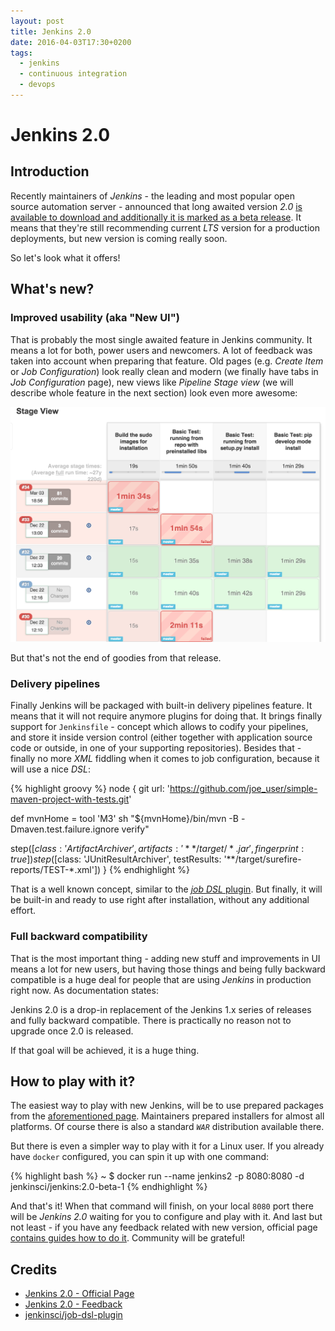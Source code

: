 ```yaml
---
layout: post
title: Jenkins 2.0
date: 2016-04-03T17:30+0200
tags:
  - jenkins
  - continuous integration
  - devops
---
```


# Jenkins 2.0

## Introduction

Recently maintainers of *Jenkins* - the leading and most popular open source automation server - announced that long awaited version *2.0* [is available to download and additionally it is marked as a beta release](https://jenkins.io/2.0/). It means that they're still recommending current *LTS* version for a production deployments, but new version is coming really soon.

So let's look what it offers!

## What's new?

### Improved usability (aka "New UI")

That is probably the most single awaited feature in Jenkins community. It means a lot for both, power users and newcomers. A lot of feedback was taken into account when preparing that feature. Old pages (e.g. *Create Item* or *Job Configuration*) look really clean and modern (we finally have tabs in *Job Configuration* page), new views like *Pipeline Stage view* (we will describe whole feature in the next section) look even more awesome:

![Jenkins 2.0 - Pipeline Stage view](/assets/Jenkins2PipelineStageView.png)

But that's not the end of goodies from that release.

### Delivery pipelines

Finally Jenkins will be packaged with built-in delivery pipelines feature. It means that it will not require anymore plugins for doing that. It brings finally support for `Jenkinsfile` - concept which allows to codify your pipelines, and store it inside version control (either together with application source code or outside, in one of your supporting repositories). Besides that - finally no more *XML* fiddling when it comes to job configuration, because it will use a nice *DSL*:

{% highlight groovy %}
node {
  git url: 'https://github.com/joe_user/simple-maven-project-with-tests.git'

  def mvnHome = tool 'M3'
  sh "${mvnHome}/bin/mvn -B -Dmaven.test.failure.ignore verify"

  step([$class: 'ArtifactArchiver', artifacts: '**/target/*.jar', fingerprint: true])
  step([$class: 'JUnitResultArchiver', testResults: '**/target/surefire-reports/TEST-*.xml'])
}
{% endhighlight %}

That is a well known concept, similar to the [*job DSL* plugin](https://github.com/jenkinsci/job-dsl-plugin). But finally, it will be built-in and ready to use right after installation, without any additional effort.

### Full backward compatibility

That is the most important thing - adding new stuff and improvements in UI means a lot for new users, but having those things and being fully backward compatible is a huge deal for people that are using *Jenkins* in production right now. As documentation states:

<quote class="citation">Jenkins 2.0 is a drop-in replacement of the Jenkins 1.x series of releases and fully backward compatible. There is practically no reason not to upgrade once 2.0 is released.</quote>

If that goal will be achieved, it is a huge thing.

## How to play with it?

The easiest way to play with new Jenkins, will be to use prepared packages from the [aforementioned page](https://jenkins.io/2.0/). Maintainers prepared installers for almost all platforms. Of course there is also a standard *`WAR`* distribution available there.

But there is even a simpler way to play with it for a Linux user. If you already have `docker` configured, you can spin it up with one command:

{% highlight bash %}
~ $ docker run --name jenkins2 -p 8080:8080 -d jenkinsci/jenkins:2.0-beta-1
{% endhighlight %}

And that's it! When that command will finish, on your local `8080` port there will be *Jenkins 2.0* waiting for you to configure and play with it.
And last but not least - if you have any feedback related with new version, official page [contains guides how to do it](https://jenkins.io/2.0/#feedback). Community will be grateful!

## Credits

- [Jenkins 2.0 - Official Page](https://jenkins.io/2.0/)
- [Jenkins 2.0 - Feedback](https://jenkins.io/2.0/#feedback)
- [jenkinsci/job-dsl-plugin](https://github.com/jenkinsci/job-dsl-plugin)
